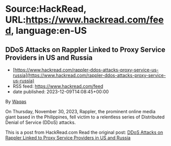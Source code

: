 # Source:HackRead, URL:https://www.hackread.com/feed, language:en-US

## DDoS Attacks on Rappler Linked to Proxy Service Providers in US and Russia
 - [https://www.hackread.com/rappler-ddos-attacks-proxy-service-us-russia](https://www.hackread.com/rappler-ddos-attacks-proxy-service-us-russia)
 - RSS feed: https://www.hackread.com/feed
 - date published: 2023-12-09T14:08:45+00:00

<p>By <a href="https://www.hackread.com/author/hackread/" rel="nofollow">Waqas</a></p>
<p>On Thursday, November 30, 2023, Rappler, the prominent online media giant based in the Philippines, fell victim to a relentless series of Distributed Denial of Service (DDoS) attacks.</p>
<p>This is a post from HackRead.com Read the original post: <a href="https://www.hackread.com/rappler-ddos-attacks-proxy-service-us-russia/" rel="nofollow">DDoS Attacks on Rappler Linked to Proxy Service Providers in US and Russia</a></p>

